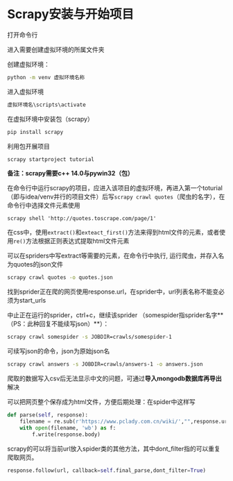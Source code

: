 # Scrapy安装与开始项目

打开命令行

进入需要创建虚拟环境的所属文件夹

创建虚拟环境：

```bash
python -m venv 虚拟环境名称
```

进入虚拟环境

```bash
虚拟环境名\scripts\activate
```

在虚拟环境中安装包（scrapy）

```bash
pip install scrapy
```

利用包开展项目

```bash
scrapy startproject tutorial
```

 **备注：scrapy需要c++ 14.0与pywin32（包）**

在命令行中运行scrapy的项目，应进入该项目的虚拟环境，再进入第一个toturial（即与idea/venv并行的项目文件）后写`scrapy crawl quotes`（爬虫的名字），在命令行中选择文件元素使用

`scrapy shell 'http://quotes.toscrape.com/page/1'` 

 在css中，使用`extract()`和`exteact_first()`方法来得到html文件的元素，或者使用`re()`方法根据正则表达式提取html文件元素

 可以在spriders中写extract等需要的元素，在命令行中执行, 运行爬虫，并存入名为quotes的json文件

```bash
scrapy crawl quotes -o quotes.json
```

找到sprider正在爬的网页使用response.url，在sprider中，url列表名称不能变必须为start\_urls

 中止正在运行的sprider，ctrl+c，继续该sprider （somespider指sprider名字**（PS：此种回复不能续写json）**）：

```bash
scrapy crawl somespider -s JOBDIR=crawls/somespider-1
```

 可续写json的命令，json为原始json名

```bash
scrapy crawl answers -s JOBDIR=crawls/answers-1 -o answers.json
```

 爬取的数据写入csv后无法显示中文的问题，可通过**导入mongodb数据库再导出**解决

 可以把网页整个保存成为html文件，方便后期处理：在spider中这样写

```python
def parse(self, response):
    filename = re.sub(r'https://www.pclady.com.cn/wiki/',"",response.url)
    with open(filename, 'wb') as f:
        f.write(response.body)
```

 scrapy的可以将当前url放入spider类的其他方法，其中dont\_filter指的可以重复爬取网页。

```python
response.follow(url, callback=self.final_parse,dont_filter=True)
```

